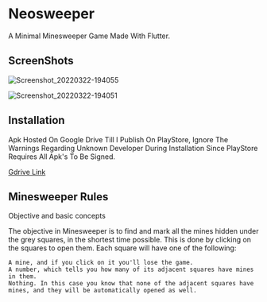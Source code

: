 # Neosweeper

A Minimal Minesweeper Game Made With Flutter.

## ScreenShots
![Screenshot_20220322-194055](https://user-images.githubusercontent.com/101431112/159507614-ab3b6741-eb0e-462d-9dd0-12f7a344cc46.png)

![Screenshot_20220322-194051](https://user-images.githubusercontent.com/101431112/159507731-ac35f830-5039-4c88-b147-df20b30f1a16.png)



## Installation

Apk Hosted On Google Drive Till I Publish On PlayStore, Ignore The Warnings Regarding Unknown Developer During Installation Since PlayStore Requires All Apk's To Be Signed.

[Gdrive Link](https://drive.google.com/file/d/1b1VJ9O85gHh9QcRLlN0JExyILDSajANo/view)

## Minesweeper Rules

Objective and basic concepts

The objective in Minesweeper is to find and mark all the mines hidden under the grey squares, in the shortest time possible. This is done by clicking on the squares to open them. Each square will have one of the following:

    A mine, and if you click on it you'll lose the game.
    A number, which tells you how many of its adjacent squares have mines in them.
    Nothing. In this case you know that none of the adjacent squares have mines, and they will be automatically opened as well.


